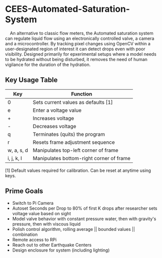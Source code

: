 # CEES-Automated-Saturation-System

&nbsp;&nbsp;&nbsp;&nbsp;An alternative to classic flow meters, the Automated saturation system can regulate liquid flow using an electronically controlled valve, a camera and a microcontroller. By tracking pixel changes using OpenCV within a user-designated region of interest it can detect drops even with poor visibility. Designed primarily for epxerimental setups where a model needs to be hydrated without being disturbed, it removes the need of human vigilance for the duration of the hydration.

## Key Usage Table
| Key| Function						 		     |
|----|-------------------------------------------|
| 0	 | Sets current values as defaults [1]		 |
| e  | Enter a voltage value                     |
| +	 | Increases voltage	 				     |
| -	 | Decreases voltage	 				     |
| q	 | Terminates (quits) the program	 		 |
| r	 | Resets frame adjustment sequence	 		 |
| w, a, s, d | Manipulates top-left corner of frame |
| i, j, k, l | Manipulates bottom-right corner of frame |

[1] Default values required for calibration. Can be reset at anytime using keys.

## Prime Goals
* Switch to Pi Camera
* Autoset Seconds per Drop to 80% of first K drops after researcher sets voltage value based on sight
* Model valve behavior with constant pressure water, then with gravity's pressure, then with viscous liquid
* Polish control algorithm, rolling average || bounded values || combination
* Remote access to RPi
* Reach out to other Earthquake Centers
* Design enclosure for system (including lighting)

